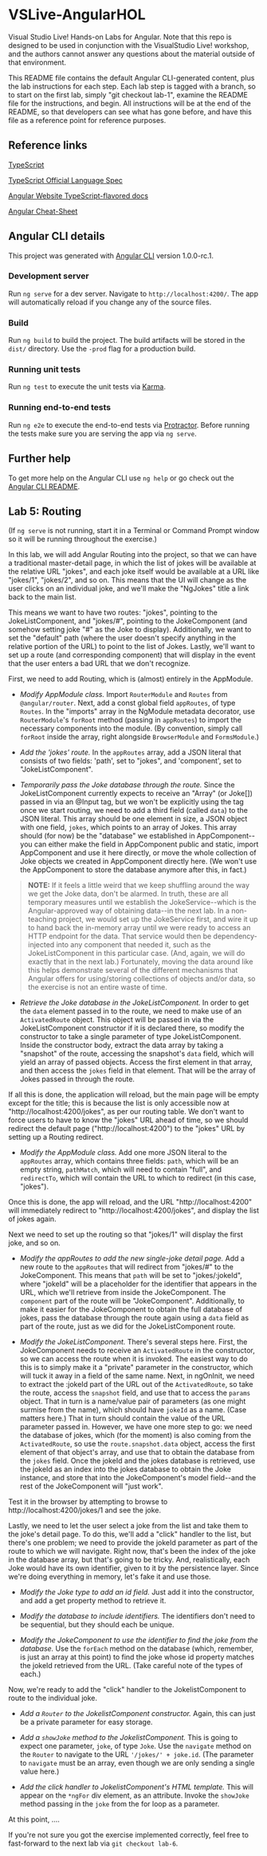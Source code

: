 # VSLive-AngularHOL

Visual Studio Live! Hands-on Labs for Angular. Note that this repo is designed to be used in conjunction with the VisualStudio Live! workshop, and the authors cannot answer any questions about the material outside of that environment.

This README file contains the default Angular CLI-generated content, plus the lab instructions for each step. Each lab step is tagged with a branch, so to start on the first lab, simply "git checkout lab-1", examine the README file for the instructions, and begin. All instructions will be at the end of the README, so that developers can see what has gone before, and have this file as a reference point for reference purposes.

## Reference links

[TypeScript](https://github.com/Microsoft/TypeScript)

[TypeScript Official Language Spec](https://github.com/Microsoft/TypeScript/tree/2.1/doc)

[Angular Website TypeScript-flavored docs](https://angular.io/docs/ts/latest/)

[Angular Cheat-Sheet](https://angular.io/docs/ts/latest/guide/cheatsheet.html)

## Angular CLI details

This project was generated with [Angular CLI](https://github.com/angular/angular-cli) version 1.0.0-rc.1.

### Development server
Run `ng serve` for a dev server. Navigate to `http://localhost:4200/`. The app will automatically reload if you change any of the source files.

### Build

Run `ng build` to build the project. The build artifacts will be stored in the `dist/` directory. Use the `-prod` flag for a production build.

### Running unit tests

Run `ng test` to execute the unit tests via [Karma](https://karma-runner.github.io).

### Running end-to-end tests

Run `ng e2e` to execute the end-to-end tests via [Protractor](http://www.protractortest.org/).
Before running the tests make sure you are serving the app via `ng serve`.

## Further help

To get more help on the Angular CLI use `ng help` or go check out the [Angular CLI README](https://github.com/angular/angular-cli/blob/master/README.md).


## Lab 5: Routing

(If `ng serve` is not running, start it in a Terminal or Command Prompt window so it will be running throughout the exercise.)

In this lab, we will add Angular Routing into the project, so that we can have a traditional master-detail page, in which the list of jokes will be available at the relative URL "jokes", and each joke itself would be available at a URL like "jokes/1", "jokes/2", and so on. This means that the UI will change as the user clicks on an individual joke, and we'll make the "NgJokes" title a link back to the main list.

This means we want to have two routes: "jokes", pointing to the JokeListComponent, and "jokes/#", pointing to the JokeComponent (and somehow setting joke "#" as the Joke to display). Additionally, we want to set the "default" path (where the user doesn't specify anything in the relative portion of the URL) to point to the list of Jokes. Lastly, we'll want to set up a route (and corresponding component) that will display in the event that the user enters a bad URL that we don't recognize.

First, we need to add Routing, which is (almost) entirely in the AppModule.

* *Modify AppModule class.* Import `RouterModule` and `Routes` from `@angular/router`. Next, add a const global field `appRoutes`, of type `Routes`. In the "imports" array in the NgModule metadata decorator, use `RouterModule`'s `forRoot` method (passing in `appRoutes`) to import the necessary components into the module. (By convention, simply call `forRoot` inside the array, right alongside `BrowserModule` and `FormsModule`.)

* *Add the 'jokes' route.* In the `appRoutes` array, add a JSON literal that consists of two fields: 'path', set to "jokes", and 'component', set to "JokeListComponent". 

* *Temporarily pass the Joke database through the route.* Since the JokeListComponent currently expects to receive an "Array<Joke>" (or Joke[]) passed in via an @Input tag, but we won't be explicitly using the tag once we start routing, we need to add a third field (called `data`) to the JSON literal. This array should be one element in size, a JSON object with one field, `jokes`, which points to an array of Jokes. This array should (for now) be the "database" we established in AppComponent--you can either make the field in AppComponent public and static, import AppComponent and use it here directly, or move the whole collection of Joke objects we created in AppComponent directly here. (We won't use the AppComponent to store the database anymore after this, in fact.)

> **NOTE:** If it feels a little weird that we keep shuffling around the way we get the Joke data, don't be alarmed. In truth, these are all temporary measures until we establish the JokeService--which is the Angular-approved way of obtaining data--in the next lab. In a non-teaching project, we would set up the JokeService first, and wire it up to hand back the in-memory array until we were ready to access an HTTP endpoint for the data. That service would then be dependency-injected into any component that needed it, such as the JokeListComponent in this particular case. (And, again, we will do exactly that in the next lab.) Fortunately, moving the data around like this helps demonstrate several of the different mechanisms that Angular offers for using/storing collections of objects and/or data, so the exercise is not an entire waste of time.

* *Retrieve the Joke database in the JokeListComponent.* In order to get the `data` element passed in to the route, we need to make use of an `ActivatedRoute` object. This object will be passed in via the JokeListComponent constructor if it is declared there, so modify the constructor to take a single parameter of type JokeListComponent. Inside the constructor body, extract the data array by taking a "snapshot" of the route, accessing the snapshot's `data` field, which will yield an array of passed objects. Access the first element in that array, and then access the `jokes` field in that element. That will be the array of Jokes passed in through the route.

If all this is done, the application will reload, but the main page will be empty except for the title; this is because the list is only accessible now at "http://localhost:4200/jokes", as per our routing table. We don't want to force users to have to know the "jokes" URL ahead of time, so we should redirect the default page ("http://localhost:4200") to the "jokes" URL by setting up a Routing redirect.

* *Modify the AppModule class.* Add one more JSON literal to the `appRoutes` array, which contains three fields: `path`, which will be an empty string, `pathMatch`, which will need to contain "full", and `redirectTo`, which will contain the URL to which to redirect (in this case, "jokes").

Once this is done, the app will reload, and the URL "http://localhost:4200" will immediately redirect to "http://localhost:4200/jokes", and display the list of jokes again.

Next we need to set up the routing so that "jokes/1" will display the first joke, and so on.

* *Modify the appRoutes to add the new single-joke detail page.* Add a new route to the `appRoutes` that will redirect from "jokes/#" to the JokeComponent. This means that `path` will be set to "jokes/:jokeId", where "jokeId" will be a placeholder for the identifier that appears in the URL, which we'll retrieve from inside the JokeComponent. The `component` part of the route will be "JokeComponent". Additionally, to make it easier for the JokeComponent to obtain the full database of jokes, pass the database through the route again using a `data` field as part of the route, just as we did for the JokeListComponent route.

* *Modify the JokeListComponent.* There's several steps here. First, the JokeComponent needs to receive an `ActivatedRoute` in the constructor, so we can access the route when it is invoked. The easiest way to do this is to simply make it a "private" parameter in the constructor, which will tuck it away in a field of the same name. Next, in ngOnInit, we need to extract the :jokeId part of the URL out of the `ActivatedRoute`, so take the route, access the `snapshot` field, and use that to access the `params` object. That in turn is a name/value pair of parameters (as one might surmise from the name), which should have `jokeId` as a name. (Case matters here.) That in turn should contain the value of the URL parameter passed in. However, we have one more step to go: we need the database of jokes, which (for the moment) is also coming from the `ActivatedRoute`, so use the `route.snapshot.data` object, access the first element of that object's array, and use that to obtain the database from the `jokes` field. Once the jokeId and the jokes database is retrieved, use the jokeId as an index into the jokes database to obtain the Joke instance, and store that into the JokeComponent's model field--and the rest of the JokeComponent will "just work".

Test it in the browser by attempting to browse to http://localhost:4200/jokes/1 and see the joke.

Lastly, we need to let the user select a joke from the list and take them to the joke's detail page. To do this, we'll add a "click" handler to the list, but there's one problem; we need to provide the jokeId parameter as part of the route to which we will navigate. Right now, that's been the index of the joke in the database array, but that's going to be tricky. And, realistically, each Joke would have its own identifier, given to it by the persistence layer. Since we're doing everything in memory, let's fake it and use those.

* *Modify the Joke type to add an id field.* Just add it into the constructor, and add a get property method to retrieve it.

* *Modify the database to include identifiers.* The identifiers don't need to be sequential, but they should each be unique.

* *Modify the JokeComponent to use the identifier to find the joke from the database.* Use the `forEach` method on the database (which, remember, is just an array at this point) to find the joke whose id property matches the jokeId retrieved from the URL. (Take careful note of the types of each.)

Now, we're ready to add the "click" handler to the JokelistComponent to route to the individual joke.

* *Add a `Router` to the JokelistComponent constructor.* Again, this can just be a private parameter for easy storage.

* *Add a `showJoke` method to the JokelistComponent.* This is going to expect one parameter, `joke`, of type `Joke`. Use the `navigate` method on the `Router` to navigate to the URL `'/jokes/' + joke.id`. (The parameter to `navigate` must be an array, even though we are only sending a single value here.)

* *Add the click handler to JokelistComponent's HTML template.* This will appear on the `*ngFor` div element, as an attribute. Invoke the `showJoke` method passing in the `joke` from the for loop as a parameter.

At this point, ....

If you're not sure you got the exercise implemented correctly, feel free to fast-forward to the next lab via `git checkout lab-6`.
